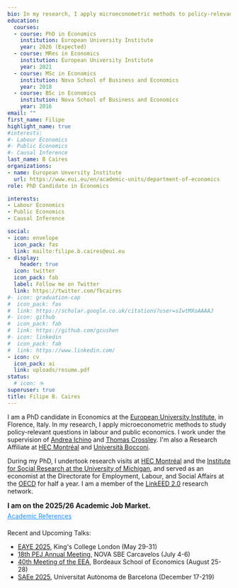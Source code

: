 ```yaml
---
bio: In my research, I apply microeconometric methods to policy-relevant questions. I'm currently focused on labour and public economics topics.
education:
  courses:
  - course: PhD in Economics
    institution: European University Institute
    year: 2026 (Expected)
  - course: MRes in Economics
    institution: European University Institute
    year: 2021
  - course: MSc in Economics
    institution: Nova School of Business and Economics
    year: 2018 
  - course: BSc in Economics
    institution: Nova School of Business and Economics
    year: 2016
email: ""
first_name: Filipe
highlight_name: true
#interests:
#- Labour Economics
#- Public Economics
#- Causal Inference
last_name: B Caires
organizations:
- name: European Unversity Institute
  url: https://www.eui.eu/en/academic-units/department-of-economics
role: PhD Candidate in Economics

interests:
- Labour Economics
- Public Economics
- Causal Inference

social:
- icon: envelope
  icon_pack: fas
  link: mailto:filipe.b.caires@eui.eu
- display:
    header: true
  icon: twitter
  icon_pack: fab
  label: Follow me on Twitter
  link: https://twitter.com/fbcaires
#- icon: graduation-cap
#  icon_pack: fas
#  link: https://scholar.google.co.uk/citations?user=sIwtMXoAAAAJ
#- icon: github
#  icon_pack: fab
#  link: https://github.com/gcushen
#- icon: linkedin
#  icon_pack: fab
#  link: https://www.linkedin.com/
- icon: cv
  icon_pack: ai
  link: uploads/resume.pdf
status:
  # icon: ☕️
superuser: true
title: Filipe B. Caires
---
```


I am a PhD candidate in Economics at the [European University Institute](https://www.eui.eu/en/academic-units/department-of-economics), in Florence, Italy. In my research, I apply microeconometric methods to study policy-relevant questions in labour and public economics. I work under the supervision of [Andrea Ichino](https://andreaichino.it) and [Thomas Crossley](https://sites.google.com/site/tfcrossley/). I'm also a Research Affiliate at [HEC Montréal](https://www.hec.ca/en/iea/index.html) and [Università Bocconi](https://economics.unibocconi.eu/).

During my PhD, I undertook research visits at [HEC Montréal](https://www.hec.ca/en/iea/index.html) and the [Institute for Social Research at the University of Michigan](https://isr.umich.edu/), and served as an economist at the Directorate for Employment, Labour, and Social Affairs at the [OECD](https://www.oecd.org/en.html) for half a year. I am a member of the [LinkEED 2.0](https://www.oecd.org/en/about/projects/linkeed-200.html) research network.

<p style="color:var(--body-color); font-weight:bold; font-size:1.1em; margin-bottom:0.3em;">
I am on the 2025/26 Academic Job Market.
</p>
<a href="https://filipebcaires.com/uploads/academic_references.pdf"
   target="_blank" rel="noopener"
   style="color:dodgerblue; text-decoration:underline; font-weight:normal; margin-top:0;">
  Academic References
</a>

<p style="margin-top:1.5em;"></p>

Recent and Upcoming Talks: 
- [EAYE 2025](https://www.eaye.info/eayeam/2025-edition), King's College London (May 29-31)
- [18th PEJ Annual Meeting](https://pej2025.com/), NOVA SBE Carcavelos (July 4-6)
- [40th Meeting of the EEA](https://eea2025.org/), Bordeaux School of Economics (August 25-28) 
- [SAEe 2025](https://asesec.org/simposio-de-la-asociacion-espanola-de-economia/), Universitat Autònoma de Barcelona (December 17-219) 